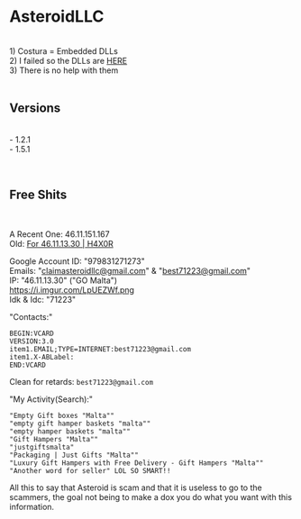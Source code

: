 # AsteroidLLC
<br>1) Costura = Embedded DLLs<br>2) I failed so the DLLs are [HERE](https://github.com/HideakiAtsuyo/AsteroidLLC/tree/main/1.5.1/NotEmbeddedDLLs)<br>3) There is no help with them<br><br>



## Versions
<br>- 1.2.1<br>- 1.5.1



<br>

## Free Shits
<br>

A Recent One: 46.11.151.167<br>
Old: [For 46.11.13.30 | H4X0R](https://pastebin.com/nHg5FLUt)


Google Account ID: "979831271273"<br>Emails: "claimasteroidllc@gmail.com" & "best71223@gmail.com"<br>IP: "46.11.13.30" ("GO Malta")<br>https://i.imgur.com/LpUEZWf.png<br>Idk & Idc: "71223"<br>


"Contacts:"
```
BEGIN:VCARD
VERSION:3.0
item1.EMAIL;TYPE=INTERNET:best71223@gmail.com
item1.X-ABLabel:
END:VCARD
```
Clean for retards: `best71223@gmail.com`

"My Activity(Search):"
```
"Empty Gift boxes "Malta""
"empty gift hamper baskets "malta""
"empty hamper baskets "malta""
"Gift Hampers "Malta""
"justgiftsmalta"
"Packaging | Just Gifts "Malta""
"Luxury Gift Hampers with Free Delivery - Gift Hampers "Malta""
"Another word for seller" LOL SO SMART!!
```
All this to say that Asteroid is scam and that it is useless to go to the scammers, the goal not being to make a dox you do what you want with this information.

<!--
Legal Name: Joswel
Legal Surname: Grima
IP Address: 78.133.35.130
ID Card No. : N/A
Date Of Birth: 8th March 2005
Relashionship: Dating Emi Emilia
Phone Number: +356 79298273
Main Email: joswelgrimamt@gmail.com
Job: Owner/Founder JG Enterprise
Address: Zejtun, Malta
Discord Account: bandit#0001 + null#9223
School: St.Thomas More Collage, Zejtun Secondary Collage
Interests: Security and Software Development
Instagram: www.instagram.com/joswel_gtr
-->












<!-- I will share the Stubs only if i'm allowed by Asteroid OR Nex, the original creator of Lunar is Nex(Asteroid is a skidded version of an old Lunar version) -->
